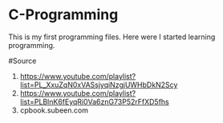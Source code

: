 # C-Programming
This is my first programming files.
Here were I started learning programming.

#Source
1) https://www.youtube.com/playlist?list=PL_XxuZqN0xVASsjyqiNzgjUWHbDkN2Scy
2) https://www.youtube.com/playlist?list=PLBlnK6fEyqRi0Va6znG73P52rFfXD5fhs
3) cpbook.subeen.com

